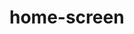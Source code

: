 <!-- generated by markdown-notes-tree -->

# home-screen

<!-- optional markdown-notes-tree directory description starts here -->

<!-- optional markdown-notes-tree directory description ends here -->


